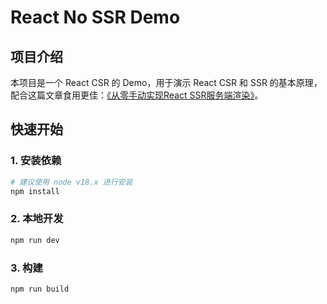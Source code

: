 # React No SSR Demo

## 项目介绍

本项目是一个 React CSR 的 Demo，用于演示 React CSR 和 SSR 的基本原理，配合这篇文章食用更佳：[《从零手动实现React SSR服务端渲染》](https://juejin.cn/post/7316097536548552743)。

## 快速开始

### 1. 安装依赖

```bash
# 建议使用 node v18.x 进行安装
npm install
```

### 2. 本地开发

```bash
npm run dev
```

### 3. 构建

```bash
npm run build
```
